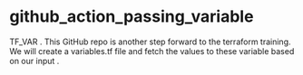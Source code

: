 # github_action_passing_variable
TF_VAR . This GitHub repo is another step forward to the terraform training. We will create a variables.tf file and fetch the values to these variable based on our input . 
